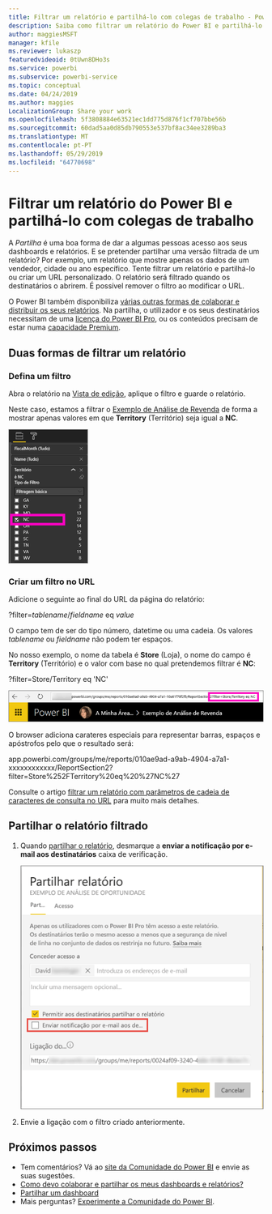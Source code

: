 ```yaml
---
title: Filtrar um relatório e partilhá-lo com colegas de trabalho - Power BI
description: Saiba como filtrar um relatório do Power BI e partilhá-lo com colegas na sua organização.
author: maggiesMSFT
manager: kfile
ms.reviewer: lukaszp
featuredvideoid: 0tUwn8DHo3s
ms.service: powerbi
ms.subservice: powerbi-service
ms.topic: conceptual
ms.date: 04/24/2019
ms.author: maggies
LocalizationGroup: Share your work
ms.openlocfilehash: 5f3808884e63521ec1dd775d876f1cf707bbe56b
ms.sourcegitcommit: 60dad5aa0d85db790553e537bf8ac34ee3289ba3
ms.translationtype: MT
ms.contentlocale: pt-PT
ms.lasthandoff: 05/29/2019
ms.locfileid: "64770698"
---
```

# <a name="filter-a-power-bi-report-and-share-it-with-coworkers"></a>Filtrar um relatório do Power BI e partilhá-lo com colegas de trabalho
A *Partilha* é uma boa forma de dar a algumas pessoas acesso aos seus dashboards e relatórios. E se pretender partilhar uma versão filtrada de um relatório? Por exemplo, um relatório que mostre apenas os dados de um vendedor, cidade ou ano específico. Tente filtrar um relatório e partilhá-lo ou criar um URL personalizado. O relatório será filtrado quando os destinatários o abrirem. É possível remover o filtro ao modificar o URL. 

O Power BI também disponibiliza [várias outras formas de colaborar e distribuir os seus relatórios](service-how-to-collaborate-distribute-dashboards-reports.md). Na partilha, o utilizador e os seus destinatários necessitam de uma [licença do Power BI Pro](service-features-license-type.md), ou os conteúdos precisam de estar numa [capacidade Premium](service-premium-what-is.md). 

## <a name="two-ways-to-filter-a-report"></a>Duas formas de filtrar um relatório

### <a name="set-a-filter"></a>Defina um filtro

Abra o relatório na [Vista de edição](consumer/end-user-reading-view.md), aplique o filtro e guarde o relatório.
   
Neste caso, estamos a filtrar o [Exemplo de Análise de Revenda](sample-tutorial-connect-to-the-samples.md) de forma a mostrar apenas valores em que **Territory** (Território) seja igual a **NC**.
   
![Painel de filtros do relatório](media/service-share-reports/power-bi-filter-report2.png)

### <a name="create-a-filter-in-the-url"></a>Criar um filtro no URL

Adicione o seguinte ao final do URL da página do relatório:
   
?filter=*tablename*/*fieldname* eq *value*
   
O campo tem de ser do tipo número, datetime ou uma cadeia. Os valores *tablename* ou *fieldname* não podem ter espaços.
   
No nosso exemplo, o nome da tabela é **Store** (Loja), o nome do campo é **Territory** (Território) e o valor com base no qual pretendemos filtrar é **NC**:
   
?filter=Store/Territory eq 'NC'
   
![URL de relatório filtrado](media/service-share-reports/power-bi-filter-url3.png)
   
O browser adiciona carateres especiais para representar barras, espaços e apóstrofos pelo que o resultado será:
   
app.powerbi.com/groups/me/reports/010ae9ad-a9ab-4904-a7a1-xxxxxxxxxxxx/ReportSection2?filter=Store%252FTerritory%20eq%20%27NC%27

Consulte o artigo [filtrar um relatório com parâmetros de cadeia de caracteres de consulta no URL](service-url-filters.md) para muito mais detalhes.

## <a name="share-the-filtered-report"></a>Partilhar o relatório filtrado

1. Quando [partilhar o relatório](service-share-dashboards.md), desmarque a **enviar a notificação por e-mail aos destinatários** caixa de verificação.

    ![Caixa de diálogo Partilhar relatório](media/service-share-reports/power-bi-share-report-dialog.png)

4. Envie a ligação com o filtro criado anteriormente.

## <a name="next-steps"></a>Próximos passos
* Tem comentários? Vá ao [site da Comunidade do Power BI](https://community.powerbi.com/) e envie as suas sugestões.
* [Como devo colaborar e partilhar os meus dashboards e relatórios?](service-how-to-collaborate-distribute-dashboards-reports.md)
* [Partilhar um dashboard](service-share-dashboards.md)
* Mais perguntas? [Experimente a Comunidade do Power BI](http://community.powerbi.com/).

